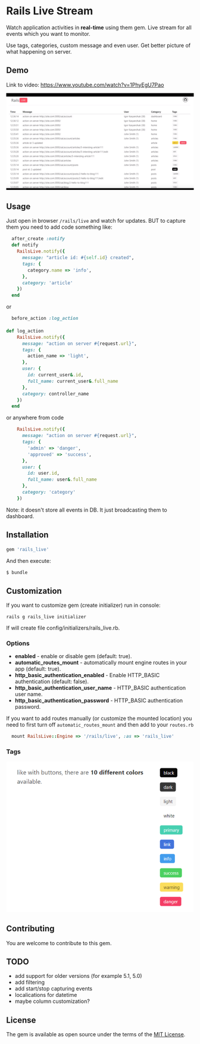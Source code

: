 # Rails Live Stream

Watch application activities in **real-time** using them gem. Live stream for all events which you want to monitor.

Use tags, categories, custom message and even user. Get better picture of what happening on server.

## Demo

Link to video: https://www.youtube.com/watch?v=1PhyEgU7Pao

[<img src="https://raw.githubusercontent.com/igorkasyanchuk/rails_live/master/docs/screenshot.png"
/>](https://github.com/igorkasyanchuk/rails_live)

## Usage

Just open in browser `/rails/live` and watch for updates. BUT to capture them you need to add code something like:

```ruby
  after_create :notify
  def notify
    RailsLive.notify({
      message: "article id: #{self.id} created",
      tags: {
        category.name => 'info',
      },
      category: 'article'
    })
  end
```

or

```ruby
  before_action :log_action

def log_action
    RailsLive.notify({
      message: "action on server #{request.url}",
      tags: {
        action_name => 'light',
      },
      user: {
        id: current_user&.id,
        full_name: current_user&.full_name
      },
      category: controller_name
    })
  end
```

or anywhere from code

```ruby
    RailsLive.notify({
      message: "action on server #{request.url}",
      tags: {
        'admin' => 'danger',
        'approved' => 'success',
      },
      user: {
        id: user.id,
        full_name: user&.full_name
      },
      category: 'category'
    })
```

Note: it doesn't store all events in DB. It just broadcasting them to dashboard.

## Installation

```ruby
gem 'rails_live'
```

And then execute:
```bash
$ bundle
```

## Customization

If you want to customize gem (create initializer) run in console:

    rails g rails_live initializer

If will create file config/initializers/rails_live.rb.

### Options
*   **enabled** - enable or disable gem (default: true).
*   **automatic_routes_mount** - automatically mount engine routes in your app (default: true).
*   **http_basic_authentication_enabled** - Enable HTTP_BASIC authentication (default: false).
*   **http_basic_authentication_user_name** - HTTP_BASIC authentication user name.
*   **http_basic_authentication_password** - HTTP_BASIC authentication password.

If you want to add routes manually (or customize the mounted location) you need to first turn off `automatic_routes_mount` and then add to your `routes.rb`

```ruby
  mount RailsLive::Engine => '/rails/live', :as => 'rails_live'
```

### Tags

[<img src="https://raw.githubusercontent.com/igorkasyanchuk/rails_live/master/docs/tags.png"
/>](https://github.com/igorkasyanchuk/rails_live)

## Contributing

You are welcome to contribute to this gem.

## TODO

* add support for older versions (for example 5.1, 5.0)
* add filtering
* add start/stop capturing events
* localications for datetime
* maybe column customization?

## License

The gem is available as open source under the terms of the [MIT License](https://opensource.org/licenses/MIT).
